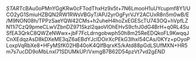 $START$cBAu0oPMnYGgKRw0cFTodThxHz9x5t+7N6LmooH1uUYcupmf8Y1/UCO2yG1SmiuHZBQN2RW1RWsVBGyT/APJ2yrOgFyrVJY2ACUxR8n5m0wB/E/M9NON08h/TPPzSaeYQW42CMs+h2uheH4hoZxEGEScTU743OQ+hVpfLZN11i7CzQ9pmeCLwVZbnDZ971Skzl2qaoVIOhEHvS9cfrJ0dG4BrH+q0RL4SuSfEA3QrkC8QWZeNWwx+jbF7FcLdrngobwph50h8m25ReEDQkoFL9KwqqJCnXEdqzAsD8kDXeME3qZ6aEBdYJcIDOirXcPEkG3lhxI54CAs/0KYz+pOyoPLoxpVqRbXe8+HFyMSfK02HB40oK4QIfBqrxK5/kAtd88pGdLSUfMXN+HR5m7s7ucDD9oMbLnxl71SDUMkUP/VxmgB7B62D54pzVt7vd2g$END$